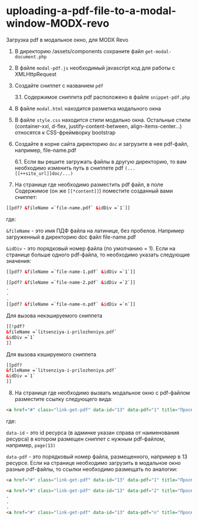 # uploading-a-pdf-file-to-a-modal-window-MODX-revo
Загрузка pdf в модальное окно, для MODX Revo


1. В директорию /assets/components сохраните файл `get-modal-document.php`


2. В файле `modal-pdf.js` необходимый javascript код для работы с XMLHttpRequest


3. Создайте сниппет с названием `pdf`

	3.1. Содержимое сниппета pdf расположено в файле `snippet-pdf.php`


4. В файле `modal.html` находится разметка модального окна


5. В файле `style.css` находится стили модально окна. Остальные стили (container-xxl, d-flex, justify-content-between, align-items-center...) относятся к CSS-фреймворку bootstrap


6. Создайте в корне сайта директорию `doc` и загрузите в нее pdf-файл, например, file-name.pdf

	6.1. Если вы решите загружать файлы в другую директорию, то вам необходимо изменить путь в сниппете pdf `(...[[++site_url]]doc/...)`


7. На странице где необходимо разместить pdf файл, в поле Содержимое (он же `[[*content]]`) поместите созданный вами сниппет:
```html
[[pdf? &fileName =`file-name.pdf` &idDiv =`1`]]
```

где:

`&fileName` - это имя ПДФ файла на латинице, без пробелов. Например загруженный в директорию doc файл file-name.pdf
 
`&idDiv` - это порядковый номер файла (по умолчанию = 1). Если на странице больше одного pdf-файла, то необходимо указать следующие значения:

```html
[[pdf? &fileName =`file-name-1.pdf` &idDiv =`1`]]

[[pdf? &fileName =`file-name-2.pdf` &idDiv =`2`]]
.
.
.
[[pdf? &fileName =`file-name-n.pdf` &idDiv =`n`]]
```

Для вызова некэшируемого сниппета

```html
[[!pdf?
&fileName =`litsenziya-i-prilozheniya.pdf`
&idDiv =`1`
]]
```

Для вызова кэшируемого сниппета

```html
[[pdf?
&fileName =`litsenziya-i-prilozheniya.pdf`
&idDiv =`1`
]]
```

8. На странице где необходимо вызвать модальное окно с pdf-файлом разместите ссылку следующего вида:

```html
<a href="#" class="link-get-pdf" data-id="13" data-pdf="1" title="Просмотреть PDF">Просмотреть</a>
```

где:

`data-id` - это id ресурса (в админке указан справа от наименования ресурса) в котором размещен сниппет с нужным pdf-файлом, например, `page(13)`

`data-pdf` - это порядковый номер файла, размещенного, например в 13 ресурсе. Если на странице необходимо загрузить в модальное окно разные pdf-файлы, то ссылки необходимо размещать по аналогии:

```html
<a href="#" class="link-get-pdf" data-id="13" data-pdf="1" title="Просмотреть PDF">Просмотреть pdf c 13 ресурса 1 порядковый номер</a>

<a href="#" class="link-get-pdf" data-id="13" data-pdf="2" title="Просмотреть PDF">Просмотреть pdf c 13 ресурса 2 порядковый номер</a>
.
.
.
<a href="#" class="link-get-pdf" data-id="13" data-pdf="n" title="Просмотреть PDF">Просмотреть pdf c 13 ресурса n порядковый номер</a>
```
 
